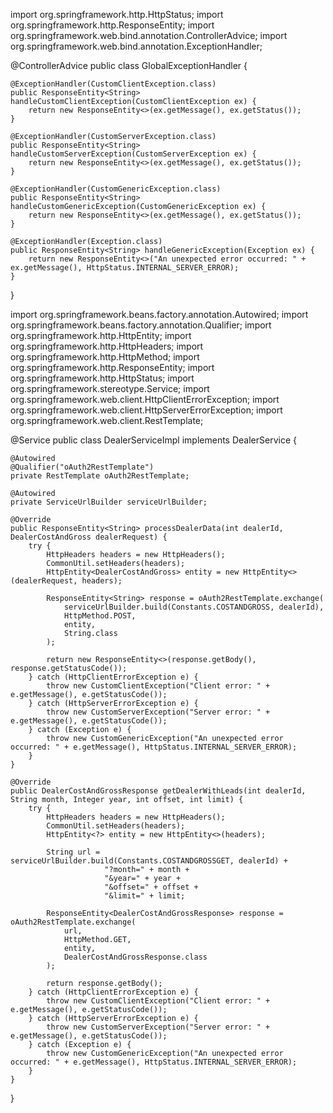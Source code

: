 import org.springframework.http.HttpStatus;
import org.springframework.http.ResponseEntity;
import org.springframework.web.bind.annotation.ControllerAdvice;
import org.springframework.web.bind.annotation.ExceptionHandler;

@ControllerAdvice
public class GlobalExceptionHandler {

    @ExceptionHandler(CustomClientException.class)
    public ResponseEntity<String> handleCustomClientException(CustomClientException ex) {
        return new ResponseEntity<>(ex.getMessage(), ex.getStatus());
    }

    @ExceptionHandler(CustomServerException.class)
    public ResponseEntity<String> handleCustomServerException(CustomServerException ex) {
        return new ResponseEntity<>(ex.getMessage(), ex.getStatus());
    }

    @ExceptionHandler(CustomGenericException.class)
    public ResponseEntity<String> handleCustomGenericException(CustomGenericException ex) {
        return new ResponseEntity<>(ex.getMessage(), ex.getStatus());
    }

    @ExceptionHandler(Exception.class)
    public ResponseEntity<String> handleGenericException(Exception ex) {
        return new ResponseEntity<>("An unexpected error occurred: " + ex.getMessage(), HttpStatus.INTERNAL_SERVER_ERROR);
    }
}











import org.springframework.beans.factory.annotation.Autowired;
import org.springframework.beans.factory.annotation.Qualifier;
import org.springframework.http.HttpEntity;
import org.springframework.http.HttpHeaders;
import org.springframework.http.HttpMethod;
import org.springframework.http.ResponseEntity;
import org.springframework.http.HttpStatus;
import org.springframework.stereotype.Service;
import org.springframework.web.client.HttpClientErrorException;
import org.springframework.web.client.HttpServerErrorException;
import org.springframework.web.client.RestTemplate;

@Service
public class DealerServiceImpl implements DealerService {

    @Autowired
    @Qualifier("oAuth2RestTemplate")
    private RestTemplate oAuth2RestTemplate;

    @Autowired
    private ServiceUrlBuilder serviceUrlBuilder;

    @Override
    public ResponseEntity<String> processDealerData(int dealerId, DealerCostAndGross dealerRequest) {
        try {
            HttpHeaders headers = new HttpHeaders();
            CommonUtil.setHeaders(headers);
            HttpEntity<DealerCostAndGross> entity = new HttpEntity<>(dealerRequest, headers);

            ResponseEntity<String> response = oAuth2RestTemplate.exchange(
                serviceUrlBuilder.build(Constants.COSTANDGROSS, dealerId),
                HttpMethod.POST,
                entity,
                String.class
            );

            return new ResponseEntity<>(response.getBody(), response.getStatusCode());
        } catch (HttpClientErrorException e) {
            throw new CustomClientException("Client error: " + e.getMessage(), e.getStatusCode());
        } catch (HttpServerErrorException e) {
            throw new CustomServerException("Server error: " + e.getMessage(), e.getStatusCode());
        } catch (Exception e) {
            throw new CustomGenericException("An unexpected error occurred: " + e.getMessage(), HttpStatus.INTERNAL_SERVER_ERROR);
        }
    }

    @Override
    public DealerCostAndGrossResponse getDealerWithLeads(int dealerId, String month, Integer year, int offset, int limit) {
        try {
            HttpHeaders headers = new HttpHeaders();
            CommonUtil.setHeaders(headers);
            HttpEntity<?> entity = new HttpEntity<>(headers);

            String url = serviceUrlBuilder.build(Constants.COSTANDGROSSGET, dealerId) +
                         "?month=" + month +
                         "&year=" + year +
                         "&offset=" + offset +
                         "&limit=" + limit;

            ResponseEntity<DealerCostAndGrossResponse> response = oAuth2RestTemplate.exchange(
                url,
                HttpMethod.GET,
                entity,
                DealerCostAndGrossResponse.class
            );

            return response.getBody();
        } catch (HttpClientErrorException e) {
            throw new CustomClientException("Client error: " + e.getMessage(), e.getStatusCode());
        } catch (HttpServerErrorException e) {
            throw new CustomServerException("Server error: " + e.getMessage(), e.getStatusCode());
        } catch (Exception e) {
            throw new CustomGenericException("An unexpected error occurred: " + e.getMessage(), HttpStatus.INTERNAL_SERVER_ERROR);
        }
    }
}
